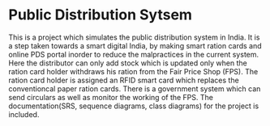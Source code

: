 # **Public Distribution Sytsem**

This is a project which simulates the public distribution system in India. It is a step taken towards a smart digital India, by making
smart ration cards and online PDS portal inorder to reduce the malpractices in the current system. Here the distributor can only add stock
which is updated only when the ration card holder withdraws his ration from the Fair Price Shop (FPS). The ration card holder is assigned an
RFID smart card which replaces the conventioncal paper ration cards. There is a government system which can send circulars as well as monitor
the working of the FPS.
The documentation(SRS, sequence diagrams, class diagrams) for the project is included.
